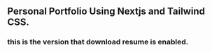 ## Personal Portfolio Using Nextjs and Tailwind CSS.
### this is the version that download resume is enabled.

